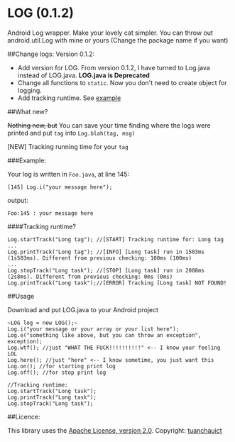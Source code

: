 LOG (0.1.2)
===

Android Log wrapper. Make your lovely cat simpler. You can throw out android.util.Log with mine or yours (Change the package name if you want)

##Change logs:
Version 0.1.2: 
- Add version for LOG. From version 0.1.2, I have turned to Log.java instead of LOG.java. **LOG.java is Deprecated**
- Change all functions to `static`. Now you don't need to create object for logging.
- Add tracking runtime. See [example](https://github.com/tuanchauict/LOG/blob/master/README.md#tracking-runtime)

##What new?

~~Nothing new, but~~ You can save your time finding where the logs were printed and put `tag` into `Log.blah(tag, msg)`

[NEW] Tracking running time for your `tag`

###Example:

Your log is written in `Foo.java`, at line 145:
    
    [145] Log.i("your message here");

output: 

    Foo:145 : your message here

####Tracking runtime?

    Log.startTrack("Long tag"); //[START] Tracking runtime for: Long tag
    ...
    Log.printTrack("Long tag"); //[INFO] [Long task] run in 1503ms (1s503ms). Different from previous checking: 100ms (100ms)
    ...
    Log.stopTrack("Long task"); //[STOP] [Long task] run in 2008ms (2s8ms). Different from previous checking: 0ms (0ms)
    Log.printTrack("Long task");//[ERROR] Tracking [Long task] NOT FOUND!
    
##Usage

Download and put LOG.java to your Android project

    ~LOG log = new LOG();~
    Log.i("your message or your array or your list here");
    Log.e("something like above, but you can throw an exception", exception);
    Log.wtf(); //just "WHAT THE FUCK!!!!!!!!!!" <-- I know your feeling LOL
    Log.here(); //just "here" <-- I know sometime, you just want this 
    Log.on(); //for starting print log
    Log.off(); //for stop print log
    
    //Tracking runtime:
    Log.startTrack("Long task");
    Log.printTrack("Long task");
    Log.stopTrack("Long task");
    
  
##Licence:

This library uses the [Apache License, version 2.0](http://www.apache.org/licenses/LICENSE-2.0.html). Copyright: [tuanchauict](https://github.com/tuanchauict)

  
